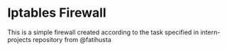 # Iptables Firewall
This is a simple firewall created according to the task specified in intern-projects repository from @fatihusta
